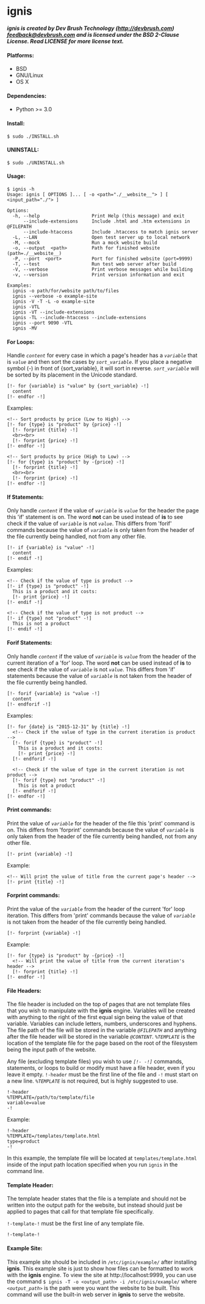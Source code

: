 # ignis

**_ignis is created by Dev Brush Technology (http://devbrush.com) <feedback@devbrush.com> and is licensed under the BSD 2-Clause License.  Read LICENSE for more license text._**

#### Platforms:
- BSD
- GNU/Linux
- OS X

#### Dependencies:
- Python >= 3.0

#### Install:
    $ sudo ./INSTALL.sh

#### UNINSTALL:
    $ sudo ./UNINSTALL.sh

#### Usage:
    $ ignis -h
    Usage: ignis [ OPTIONS ]... [ -o <path="./__website__"> ] [ <input_path="./"> ]

    Options:
      -h, --help                   Print Help (this message) and exit
          --include-extensions     Include .html and .htm extensions in @FILEPATH
          --include-htaccess       Include .htaccess to match ignis server
      -L, --LAN                    Open test server up to local network
      -M, --mock                   Run a mock website build
      -o, --output  <path>         Path for finished website (path=./__website__)
      -P, --port  <port>           Port for finished website (port=9999)
      -T, --test                   Run test web server after build
      -V, --verbose                Print verbose messages while building
      -v, --version                Print version information and exit

    Examples:
      ignis -o path/for/website path/to/files
      ignis --verbose -o example-site
      ignis -V -T -L -o example-site
      ignis -VTL
      ignis -VT --include-extensions
      ignis -TL --include-htaccess --include-extensions
      ignis --port 9090 -VTL
      ignis -MV

#### For Loops:

Handle *`content`* for every case in which a page's header has a *`variable`* that is *`value`* and then sort the cases by *`sort_variable`*.  If you place a negative symbol (-) in front of {sort_variable}, it will sort in reverse.  *`sort_variable`* will be sorted by its placement in the Unicode standard.

    [!- for {variable} is "value" by {sort_variable} -!]
      content
    [!- endfor -!]

Examples:

    <!-- Sort products by price (Low to High) -->
    [!- for {type} is "product" by {price} -!]
      [!- forprint {title} -!]
      <br><br>
      [!- forprint {price} -!]
    [!- endfor -!]

    <!-- Sort products by price (High to Low) -->
    [!- for {type} is "product" by -{price} -!]
      [!- forprint {title} -!]
      <br><br>
      [!- forprint {price} -!]
    [!- endfor -!]

#### If Statements:

Only handle *`content`* if the value of *`variable`* is *`value`* for the header the page this 'if' statement is on.  The word **not** can be used instead of **is** to see check if the value of *`variable`* is not *`value`*.  This differs from 'forif' commands because the value of *`variable`* is only taken from the header of the file currently being handled, not from any other file.

    [!- if {variable} is "value" -!]
      content
    [!- endif -!]

Examples:

    <!-- Check if the value of type is product -->
    [!- if {type} is "product" -!]
      This is a product and it costs:
      [!- print {price} -!]
    [!- endif -!]

    <!-- Check if the value of type is not product -->
    [!- if {type} not "product" -!]
      This is not a product
    [!- endif -!]

#### Forif Statements:

Only handle *`content`* if the value of *`variable`* is *`value`* from the header of the current iteration of a 'for' loop.  The word **not** can be used instead of **is** to see check if the value of *`variable`* is not *`value`*.  This differs from 'if' statements because the value of *`variable`* is not taken from the header of the file currently being handled.

    [!- forif {variable} is "value -!]
      content
    [!- endforif -!]

Examples:

    [!- for {date} is "2015-12-31" by {title} -!]
      <!-- Check if the value of type in the current iteration is product -->
      [!- forif {type} is "product" -!]
        This is a product and it costs:
        [!- print {price} -!]
      [!- endforif -!]

      <!-- Check if the value of type in the current iteration is not product -->
      [!- forif {type} not "product" -!]
        This is not a product
      [!- endforif -!]
    [!- endfor -!]

#### Print commands:

Print the value of *`variable`* for the header of the file this 'print' command is on.  This differs from 'forprint' commands because the value of *`variable`* is only taken from the header of the file currently being handled, not from any other file.

    [!- print {variable} -!]

Example:

    <!-- Will print the value of title from the current page's header -->
    [!- print {title} -!]

#### Forprint commands:

Print the value of the *`variable`* from the header of the current 'for' loop iteration.  This differs from 'print' commands because the value of *`variable`* is not taken from the header of the file currently being handled.

    [!- forprint {variable} -!]

Example:

    [!- for {type} is "product" by -{price} -!]
      <!-- Will print the value of title from the current iteration's header -->
      [!- forprint {title} -!]
    [!- endfor -!]

#### File Headers:

The file header is included on the top of pages that are not template files that you wish to manipulate with the **ignis** engine.  Variables will be created with anything to the right of the first equal sign being the value of that variable.  Variables can include letters, numbers, underscores and hyphens.  The file path of the file will be stored in the variable *`@FILEPATH`* and anything after the file header will be stored in the variable *`@CONTENT`*.  *`%TEMPLATE`* is the location of the template file for the page based on the root of the filesystem being the input path of the website.

Any file (excluding template files) you wish to use *`[!- -!]`* commands, statements, or loops to build or modify must have a file header, even if you leave it empty.  `!-header` must be the first line of the file and `-!` must start on a new line.  *`%TEMPLATE`* is not required, but is highly suggested to use.

    !-header
    %TEMPLATE=/path/to/template/file
    variable=value
    -!

Example:

    !-header
    %TEMPLATE=/templates/template.html
    type=product
    -!

In this example, the template file will be located at `templates/template.html` inside of the input path location specified when you run `ignis` in the command line.

#### Template Header:

The template header states that the file is a template and should not be written into the output path for the website, but instead should just be applied to pages that call for that template file specifically.

`!-template-!` must be the first line of any template file.

    !-template-!

#### Example Site:

This example site should be included in `/etc/ignis/example/` after installing **ignis**.  This example site is just to show how files can be formatted to work with the **ignis** engine.  To view the site at http://localhost:9999, you can use the command `$ ignis -T -o <output_path> -i /etc/ignis/example/` where *`<output_path>`* is the path were you want the website to be built.  This command will use the built-in web server in **ignis** to serve the website.
